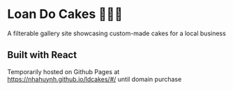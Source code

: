 # Loan Do Cakes 🎂🎂🎂

A filterable gallery site showcasing custom-made cakes for a local business

## Built with React
Temporarily hosted on Github Pages at https://nhahuynh.github.io/ldcakes/#/ until domain purchase

